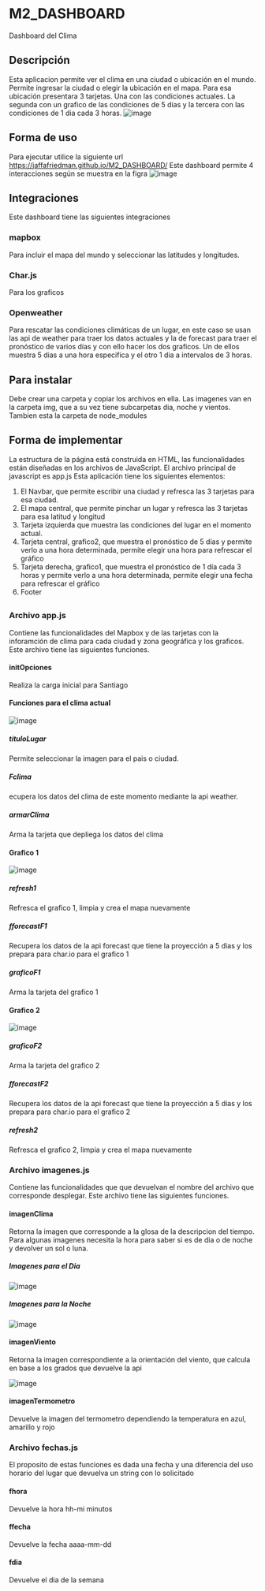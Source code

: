 # M2_DASHBOARD
Dashboard del Clima

## Descripción
Esta aplicacion permite ver el clima en una ciudad o ubicación en el mundo. Permite ingresar la ciudad o elegir la ubicación en el mapa. Para esa ubicación presentara 3 tarjetas. Una con las condiciones actuales. La segunda con un grafico de las condiciones de 5 dias y la tercera con las condiciones de 1 dia cada 3 horas.
![image](https://user-images.githubusercontent.com/112987800/210631699-ace3f1e7-ba0d-4b85-89a2-9d2bbdacfd2f.png)

## Forma de uso
Para ejecutar utilice la siguiente url https://jaffafriedman.github.io/M2_DASHBOARD/
Este dashboard permite 4 interacciones según se muestra en la figra
![image](https://user-images.githubusercontent.com/112987800/210631635-c79edfcb-e42d-418e-b60b-e80e3387ac13.png)

## Integraciones
Este dashboard tiene las siguientes integraciones

### mapbox 
Para incluir el mapa del mundo y seleccionar las latitudes y longitudes.

### Char.js 
Para los graficos

### Openweather 
Para rescatar las condiciones climáticas de un lugar, en este caso se usan las api de weather para traer los datos actuales y la de forecast para traer el pronóstico de varios días y con ello hacer los dos graficos. Un de ellos muestra 5 dias a una hora especifica y el otro 1 dia a intervalos de 3 horas.

## Para instalar
Debe crear una carpeta y copiar los archivos en ella. Las imagenes van en la carpeta img, que a su vez tiene subcarpetas dia, noche y vientos. Tambien esta la carpeta de node_modules

## Forma de implementar
La estructura de la página está construida en HTML, las funcionalidades están diseñadas en los archivos de JavaScript. El archivo principal de javascript es app.js
Esta aplicación tiene los siguientes elementos:
1.	El Navbar, que permite escribir una ciudad y refresca las 3 tarjetas para esa ciudad.
2.	El mapa central, que permite pinchar un lugar y refresca las 3 tarjetas para esa latitud y longitud
3.	Tarjeta izquierda que muestra las condiciones del lugar en el momento actual. 
4.	Tarjeta central, grafico2, que muestra el pronóstico de 5 días y permite verlo a una hora determinada, permite elegir una hora para refrescar el gráfico
5.	Tarjeta derecha, grafico1, que muestra el pronóstico de 1 día cada 3 horas y permite verlo a una hora determinada, permite elegir una fecha para refrescar el gráfico
6.  Footer

##
 ### Archivo app.js
Contiene las funcionalidades del Mapbox y de las tarjetas con la inforamción de clima para cada ciudad y zona geográfica y los graficos. Este archivo tiene las siguientes funciones.
#### initOpciones   
Realiza la carga inicial para Santiago

#### Funciones para el clima actual
![image](https://user-images.githubusercontent.com/112987800/210627451-21008111-c50a-4916-ad55-095188e4fae2.png)

##### tituloLugar    
Permite seleccionar la imagen para el pais o ciudad.
##### Fclima         
ecupera los datos del clima de este momento mediante la api weather.
##### armarClima   
Arma la tarjeta que depliega los datos del clima

#### Grafico 1
![image](https://user-images.githubusercontent.com/112987800/210627241-6b5bf61d-5028-40ec-b534-04d8d0ea62d2.png)

##### refresh1     
Refresca el grafico 1, limpia y crea el mapa nuevamente
##### fforecastF1    
Recupera los datos de la api forecast que tiene la proyección a 5 dias y los prepara para char.io para el grafico 1
##### graficoF1   
Arma la tarjeta del grafico 1

#### Grafico 2
![image](https://user-images.githubusercontent.com/112987800/210627098-d170c9c3-72ae-4166-8dee-7a9a74423608.png)

##### graficoF2    
Arma la tarjeta del grafico 2

##### fforecastF2   
Recupera los datos de la api forecast que tiene la proyección a 5 dias y los prepara para char.io para el grafico 2

##### refresh2       
Refresca el grafico 2, limpia y crea el mapa nuevamente


### Archivo imagenes.js
Contiene las funcionalidades que que devuelvan el nombre del archivo que corresponde desplegar.
Este archivo tiene las siguientes funciones.

#### imagenClima    
Retorna la imagen que corresponde a la glosa de la descripcion del tiempo. Para algunas imagenes necesita la hora para saber si es de dia o de noche y devolver un sol o luna.

##### Imagenes para el Dia
![image](https://user-images.githubusercontent.com/112987800/210626255-6fb70a65-30a9-42e1-bb4b-95fcce135f2f.png)

##### Imagenes para la Noche
![image](https://user-images.githubusercontent.com/112987800/210626268-badd3d0a-2092-47a0-8146-fa48178dea84.png)

#### imagenViento   
Retorna la imagen correspondiente a la orientación del viento, que calcula en base a los grados que devuelve la api
           
![image](https://user-images.githubusercontent.com/112987800/210625396-f57ebfdf-68af-4997-82ce-2d199a2e0bd8.png)

#### imagenTermometro
Devuelve la imagen del termometro dependiendo la temperatura en azul, amarillo y rojo


 ### Archivo fechas.js
El proposito de estas funciones es dada una fecha y una diferencia del uso horario del lugar que devuelva un string con lo solicitado
#### fhora         
Devuelve la hora hh-mi minutos
#### ffecha        
Devuelve la fecha aaaa-mm-dd
#### fdia           
Devuelve el dia de la semana
